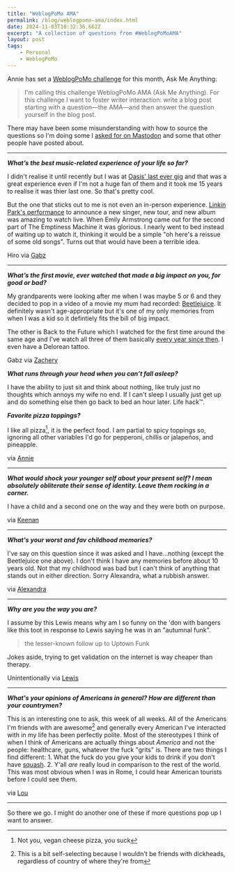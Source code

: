 ```yaml
---
title: "WeblogPoMo AMA"
permalink: /blog/weblogpomo-ama/index.html
date: 2024-11-03T10:32:36.662Z
excerpt: "A collection of questions from #WeblogPoMoAMA"
layout: post
tags:
    - Personal
    - WeblogPoMo
---
```


Annie has set a [WeblogPoMo challenge](https://weblogpomo.club/challenges) for this month, Ask Me Anything:

> I'm calling this challenge WeblogPoMo AMA (Ask Me Anything). For this challenge I want to foster writer interaction: write a blog post starting with a question—the AMA—and then answer the question yourself in the blog post.

There may have been some misunderstanding with how to source the questions so I'm doing some I [asked for on Mastodon](https://social.lol/@robb/113403816549745605) and some that other people have posted about.

---

**_What’s the best music-related experience of your life so far?_**

I didn't realise it until recently but I was at [Oasis' last ever gig](https://en.wikipedia.org/wiki/Dig_Out_Your_Soul_Tour) and that was a great experience even if I'm not a huge fan of them and it took me 15 years to realise it was thier last one. So that's pretty cool.

But the one that sticks out to me is not even an in-person experience. [Linkin Park's performance](https://www.youtube.com/watch?v=IL1nlWOciL0) to announce a new singer, new tour, and new album was amazing to watch live. When Emily Armstrong came out for the second part of The Emptiness Machine it was glorious. I nearly went to bed instead of waiting up to watch it, thinking it would be a simple "oh here's a reissue of some old songs". Turns out that would have been a terrible idea.

Hiro via [Gabz](https://gabz.blog/posts/the-best-music-related-experience)

---

**_What’s the first movie, ever watched that made a big impact on you, for good or bad?_**

My grandparents were looking after me when I was maybe 5 or 6 and they decided to pop in a video of a movie my mum had recorded: [Beetlejuice](https://www.imdb.com/title/tt0094721/). It definitely wasn't age-appropriate but it's one of my only memories from when I was a kid so it defintiely fits the bill of big impact.

The other is Back to the Future which I watched for the first time around the same age and I've watch all three of them basically [every year since then](https://rknight.me/almanac/movies/2022-09-18-back-to-the-future/). I even have a Delorean tattoo.

Gabz via [Zachery](https://blog.alpine.day/2024/11/weblogpomoama-2)

**_What runs through your head when you can’t fall asleep?_**

I have the ability to just sit and think about nothing, like truly just no thoughts which annoys my wife no end. If I can't sleep I usually just get up and do something else then go back to bed an hour later. Life hack™.

**_Favorite pizza toppings?_**

I like all pizza[^2], it is the perfect food. I am partial to spicy toppings so, ignoring all other variables I'd go for pepperoni, chillis or jalapeños, and pineapple.

via [Annie](https://social.lol/@annie/113405020093956879)

---

**_What would shock your younger self about your present self? I mean absolutely obliterate their sense of identity. Leave them rocking in a corner._**

I have a child and a second one on the way and they were both on purpose.

via [Keenan](https://social.lol/@keenan/113405225890832855)

---

**_What's your worst and fav childhood memories?_**

I've say on this question since it was asked and I have...nothing (except the Beetlejuice one above). I don't think I have any memories before about 10 years old. Not that my childhood was bad but I can't think of anything that stands out in either direction. Sorry Alexandra, what a rubbish answer.

via [Alexandra](https://social.lol/@alexandra/113403973751963152)

---

**_Why are you the way you are?_**

I assume by this Lewis means why am I so funny on the 'don with bangers like this toot in response to Lewis saying he was in an "autumnal funk".

> the lesser-known follow up to Uptown Funk

Jokes aside, trying to get validation on the internet is way cheaper than therapy.

Unintentionally via [Lewis](https://social.lol/@lewis/113414252850191856)

---

**_What's your opinions of Americans in general? How are different than your countrymen?_**

This is an interesting one to ask, this week of all weeks. All of the Americans I'm friends with are awesome[^1] and generally every American I've interacted with in my life has been perfectly polite. Most of the stereotypes I think of when I think of Americans are actually things about _America_ and not the people: healthcare, guns, whatever the fuck "grits" is. There are two things I find different: 1. What the fuck do you give your kids to drink if you don't have [squash](https://en.wikipedia.org/wiki/Squash_(drink)). 2. Y'all _are_ really loud in comparison to the rest of the world. This was most obvious when I was in Rome, I could hear American tourists before I could see them.

via [Lou](https://social.lol/@amerpie/113404012590509755)

---

So there we go. I might do another one of these if more questions pop up I want to answer.


[^1]: This is a bit self-selecting because I wouldn't be friends with dickheads, regardless of country of where they're from
[^2]: Not you, vegan cheese pizza, you suck